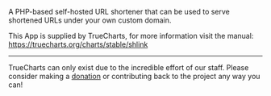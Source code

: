 A PHP-based self-hosted URL shortener that can be used to serve shortened URLs under your own custom domain.

This App is supplied by TrueCharts, for more information visit the manual: https://truecharts.org/charts/stable/shlink

---

TrueCharts can only exist due to the incredible effort of our staff.
Please consider making a [donation](https://truecharts.org/docs/about/sponsor) or contributing back to the project any way you can!
